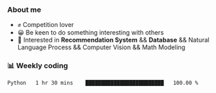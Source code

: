 ### About me

- ✊ Competition lover
- 😀 Be keen to do something interesting with others
- 🎈 Interested in **Recommendation System** && **Database** && Natural Language Process && Computer Vision && Math Modeling


### 📊 Weekly coding
<!--START_SECTION:waka-->

```txt
Python   1 hr 30 mins    █████████████████████████   100.00 %
```

<!--END_SECTION:waka-->
